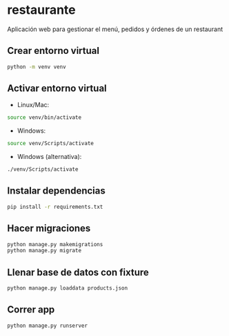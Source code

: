 # restaurante
Aplicación web para gestionar el menú, pedidos y órdenes de un restaurant

## Crear entorno virtual
```bash
python -m venv venv
```

## Activar entorno virtual

- Linux/Mac: 
```bash
source venv/bin/activate
```
- Windows: 
```bash
source venv/Scripts/activate
```
- Windows (alternativa): 
```bash
./venv/Scripts/activate
```

## Instalar dependencias
```bash
pip install -r requirements.txt
```

## Hacer migraciones
```bash
python manage.py makemigrations
python manage.py migrate 
```

## Llenar base de datos con fixture
```bash
python manage.py loaddata products.json
```

## Correr app
```bash
python manage.py runserver
```